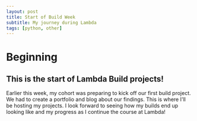```yaml
---
layout: post
title: Start of Build Week
subtitle: My journey during Lambda
tags: [python, other]
---
```


# Beginning
## This is the start of Lambda Build projects!

Earlier this week, my cohort was preparing to kick off our first build project. We had to create a portfolio and blog about our findings.
This is where I'll be hosting my projects. I look forward to seeing how my builds end up looking like and my progress as I continue the course at Lambda!

